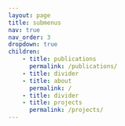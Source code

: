 ```yaml
---
layout: page
title: submenus
nav: true 
nav_order: 3
dropdown: true
children: 
    - title: publications
      permalink: /publications/
    - title: divider
    - title: about
      permalink: /      
    - title: divider
    - title: projects
      permalink: /projects/
---
```

